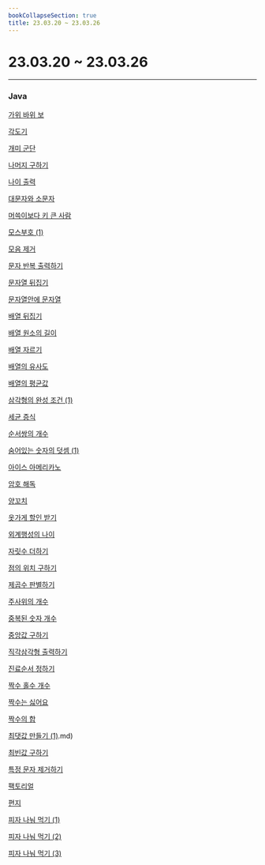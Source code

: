 ```yaml
---
bookCollapseSection: true
title: 23.03.20 ~ 23.03.26
---
```

# 23.03.20 ~ 23.03.26
---
### Java

[가위 바위 보](Coding%20Test/23.03/4주차/가위%20바위%20보.md)

[각도기](Coding%20Test/23.03/4주차/각도기.md)

[개미 군단](Coding%20Test/23.03/4주차/개미%20군단.md)

[나머지 구하기](Coding%20Test/23.03/4주차/나머지%20구하기.md)

[나이 출력](Coding%20Test/23.03/4주차/나이%20출력.md)

[대문자와 소문자](Coding%20Test/23.03/4주차/대문자와%20소문자.md)

[머쓱이보다 키 큰 사람](Coding%20Test/23.03/4주차/머쓱이보다%20키%20큰%20사람.md)

[모스부호 (1)](Coding%20Test/23.03/4주차/모스부호%20(1).md)

[모음 제거](Coding%20Test/23.03/4주차/모음%20제거.md)

[문자 반복 출력하기](Coding%20Test/23.03/4주차/문자%20반복%20출력하기.md)

[문자열 뒤집기](Coding%20Test/23.03/4주차/문자열%20뒤집기.md)

[문자열안에 문자열](Coding%20Test/23.03/4주차/문자열안에%20문자열.md)

[배열 뒤집기](Coding%20Test/23.03/4주차/배열%20뒤집기.md)

[배열 원소의 길이](Coding%20Test/23.03/4주차/배열%20원소의%20길이.md)

[배열 자르기](Coding%20Test/23.03/4주차/배열%20자르기.md)

[배열의 유사도](Coding%20Test/23.03/4주차/배열의%20유사도.md)

[배열의 평균값](Coding%20Test/23.03/4주차/배열의%20평균값.md)

[삼각형의 완성 조건 (1)](Coding%20Test/23.03/4주차/삼각형의%20완성%20조건%20(1).md)

[세균 증식](Coding%20Test/23.03/4주차/세균%20증식.md)

[순서쌍의 개수](Coding%20Test/23.03/4주차/순서쌍의%20개수.md)

[숨어있는 숫자의 덧셈 (1)](Coding%20Test/23.03/4주차/숨어있는%20숫자의%20덧셈%20(1).md)

[아이스 아메리카노](Coding%20Test/23.03/4주차/아이스%20아메리카노.md)

[암호 해독](Coding%20Test/23.03/4주차/암호%20해독.md)

[양꼬치](Coding%20Test/23.03/4주차/양꼬치.md)

[옷가게 할인 받기](Coding%20Test/23.03/4주차/옷가게%20할인%20받기.md)

[외계행성의 나이](Coding%20Test/23.03/4주차/외계행성의%20나이.md)

[자릿수 더하기](Coding%20Test/23.03/4주차/자릿수%20더하기.md)

[점의 위치 구하기](Coding%20Test/23.03/4주차/점의%20위치%20구하기.md)

[제곱수 판별하기](Coding%20Test/23.03/4주차/제곱수%20판별하기.md)

[주사위의 개수](Coding%20Test/23.03/4주차/주사위의%20개수.md)

[중복된 숫자 개수](Coding%20Test/23.03/4주차/중복된%20숫자%20개수.md)

[중앙값 구하기](Coding%20Test/23.03/4주차/중앙값%20구하기.md)

[직각삼각형 출력하기](Coding%20Test/23.03/4주차/직각삼각형%20출력하기.md)

[진료순서 정하기](Coding%20Test/23.03/4주차/진료순서%20정하기.md)

[짝수 홀수 개수](Coding%20Test/23.03/4주차/짝수%20홀수%20개수.md)

[짝수는 싫어요](Coding%20Test/23.03/4주차/짝수는%20싫어요.md)

[짝수의 합](Coding%20Test/23.03/4주차/짝수의%20합.md)

[최댓값 만들기 (1)](최댓값%20만들기%20%281%29).md)

[최빈값 구하기](Coding%20Test/23.03/4주차/최빈값%20구하기.md)

[특정 문자 제거하기](Coding%20Test/23.03/4주차/특정%20문자%20제거하기.md)

[팩토리얼](Coding%20Test/23.03/4주차/팩토리얼.md)

[편지](Coding%20Test/23.03/4주차/편지.md)

[피자 나눠 먹기 (1)](Coding%20Test/23.03/4주차/피자%20나눠%20먹기%20(1).md)

[피자 나눠 먹기 (2)](Coding%20Test/23.03/4주차/피자%20나눠%20먹기%20(2).md)

[피자 나눠 먹기 (3)](Coding%20Test/23.03/4주차/피자%20나눠%20먹기%20(3).md)